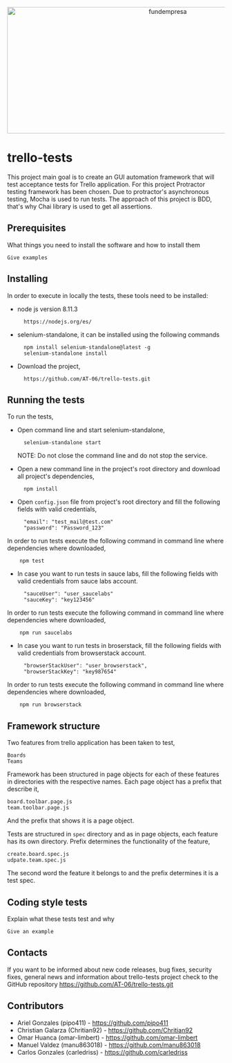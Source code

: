 <p align="center">
  <a href="http://trello.com/">
  <img alt="fundempresa" width="728" height="292" src="http://www.freelogovectors.net/wp-content/uploads/2017/03/trello-logo.png" />
  </a>
</p>

# trello-tests

This project main goal is to create an GUI automation framework that will test acceptance tests for Trello application.
For this project Protractor testing framework has been chosen. Due to protractor's asynchronous testing, Mocha is used to run tests. 
The approach of this project is BDD, that's why Chai library is used to get all assertions. 

**Prerequisites**
-
What things you need to install the software and how to install them

    Give examples
    
**Installing**
-
In order to execute in locally the tests, these tools need to be installed:
- node js version 8.11.3
        
        https://nodejs.org/es/
    
- selenium-standalone, it can be installed using the following commands
    
        npm install selenium-standalone@latest -g   
        selenium-standalone install       

- Download the project,
        
        https://github.com/AT-06/trello-tests.git
                          
**Running the tests**
-
To run the tests,

- Open command line and start selenium-standalone,
        
        selenium-standalone start        
    NOTE: Do not close the command line and do not stop the service.

- Open a new command line in the project's root directory and download all project's dependencies,
      
        npm install

- Open `config.json` file from project's root directory and fill the following fields with valid credentials, 
        
        "email": "test_mail@test.com"
        "password": "Password_123"
In order to run tests execute the following command in command line where dependencies where downloaded,

        npm test        
- In case you want to run tests in sauce labs, fill the following fields with valid credentials from sauce labs account.
        
        "sauceUser": "user_saucelabs"
        "sauceKey": "key123456"
In order to run tests execute the following command in command line where dependencies where downloaded,
        
        npm run saucelabs        
- In case you want to run tests in broserstack, fill the following fields with valid credentials from browserstack account.
         
        "browserStackUser": "user_browserstack",
        "browserStackKey": "key987654"    
In order to run tests execute the following command in command line where dependencies where downloaded,

        npm run browserstack        

**Framework structure**
-
Two features from trello application has been taken to test,

    Boards
    Teams
Framework has been structured in page objects for each of these features in directories with the respective names.
Each page object has a prefix that describe it,
    
    board.toolbar.page.js
    team.toolbar.page.js
And the prefix that shows it is a page object.

Tests are structured in `spec` directory and as in page objects, each feature has its own directory.
Prefix determines the functionality of the feature,
    
    create.board.spec.js
    udpate.team.spec.js
The second word the feature it belongs to and the prefix determines it is a test spec.
     
**Coding style tests**
-
Explain what these tests test and why

    Give an example

**Contacts**
-
If you want to be informed about new code releases, bug fixes, security fixes, general news and information about
trello-tests project check to the GitHub repository https://github.com/AT-06/trello-tests.git

**Contributors**
-
- Ariel Gonzales (pipo411) - https://github.com/pipo411
- Christian Galarza (Chritian92) - https://github.com/Chritian92
- Omar Huanca (omar-limbert) - https://github.com/omar-limbert
- Manuel Valdez (manu863018) - https://github.com/manu863018
- Carlos Gonzales (carledriss) - https://github.com/carledriss


